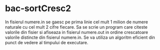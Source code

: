 # bac-sortCresc2
In fisierul numere.in se gaesc pe prima linie cel mult 1 milion de numere naturale cu cel mult 2 cifre fiecare. Sa se scrie un program care citeste valorile din fisier si afiseaza in fisierul numere.out in ordine crescatoare valorile distincte din fisierul numere.in. Se va utiliza un algoritm eficient din punct de vedere al timpului de executare.
